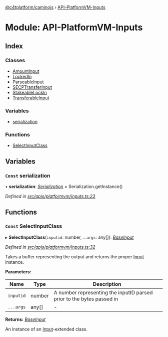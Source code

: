 [@c4tplatform/caminojs](../api.md) › [API-PlatformVM-Inputs](api_platformvm_inputs.md)

# Module: API-PlatformVM-Inputs

## Index

### Classes

* [AmountInput](../classes/api_platformvm_inputs.amountinput.md)
* [LockedIn](../classes/api_platformvm_inputs.lockedin.md)
* [ParseableInput](../classes/api_platformvm_inputs.parseableinput.md)
* [SECPTransferInput](../classes/api_platformvm_inputs.secptransferinput.md)
* [StakeableLockIn](../classes/api_platformvm_inputs.stakeablelockin.md)
* [TransferableInput](../classes/api_platformvm_inputs.transferableinput.md)

### Variables

* [serialization](api_platformvm_inputs.md#const-serialization)

### Functions

* [SelectInputClass](api_platformvm_inputs.md#const-selectinputclass)

## Variables

### `Const` serialization

• **serialization**: *[Serialization](../classes/utils_serialization.serialization.md)* = Serialization.getInstance()

*Defined in [src/apis/platformvm/inputs.ts:23](https://github.com/chain4travel/caminojs/blob/ac57b5af/src/apis/platformvm/inputs.ts#L23)*

## Functions

### `Const` SelectInputClass

▸ **SelectInputClass**(`inputid`: number, ...`args`: any[]): *[BaseInput](../interfaces/common_inputs.baseinput.md)*

*Defined in [src/apis/platformvm/inputs.ts:32](https://github.com/chain4travel/caminojs/blob/ac57b5af/src/apis/platformvm/inputs.ts#L32)*

Takes a buffer representing the output and returns the proper [Input](../classes/common_inputs.input.md) instance.

**Parameters:**

Name | Type | Description |
------ | ------ | ------ |
`inputid` | number | A number representing the inputID parsed prior to the bytes passed in  |
`...args` | any[] | - |

**Returns:** *[BaseInput](../interfaces/common_inputs.baseinput.md)*

An instance of an [Input](../classes/common_inputs.input.md)-extended class.
